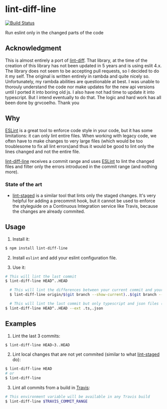# lint-diff-line

[![Build Status](https://travis-ci.org/grvcoelho/lint-diff-line.svg?branch=master)](https://travis-ci.org/grvcoelho/lint-diff-line)

Run eslint only in the changed parts of the code

## Acknowledgment
This is almost entirely a port of [lint-diff](https://github.com/grvcoelho/lint-diff). That library, at the
time of the creation of this library has not been updated in 5 years and is using eslit 4.x.
The library does not seem to be accepting pull requests, so I decided to do it my self. 
The original is written entirely in rambda and quite nicely so.  Unfortunately,
my rambda abilities are questionable at best. I was unable to thorouly understand 
the code nor make updates for the new api versions until I ported it into boring old js.
I also have not had time to update it into typescript. But I intend eventually to do that.
The logic and hard work has all been done by grvcoelho. Thank you
## Why

[ESLint](https://github.com/eslint/eslint) is a great tool to enforce code
style in your code, but it has some limitations: it can only lint entire files.
When working with legacy code, we often have to make changes to very large
files (which would be too troublesome to fix all lint errors)and thus it would
be good to lint only the lines changed and not the entire file.

[lint-diff-line](https://github.com/reharik/lint-diff-line) receives a commit range and
uses [ESLint](https://github.com/eslint/eslint)  to lint the changed files and
filter only the errors introduced in the commit range (and nothing more).

### State of the art

* [lint-staged](https://github.com/okonet/lint-staged) is a similar tool that lints only the staged changes. It's very helpful for adding a precommit hook, but it cannot be used to enforce the styleguide on a Continuous Integration service like Travis, because the changes are already commited.

## Usage

1. Install it:

  ```sh
  $ npm install lint-diff-line
  ```

2. Install `eslint` and add your eslint configuration file.

3. Use it:

  ```sh
  # This will lint the last commit
  $ lint-diff-line HEAD^..HEAD

	# This will lint the differences between your current commit and your origin
	$ lint-diff-line origin/$(git branch --show-current)..$(git branch --show-current)

	# This will lint the last commit but only typescript and json files (for an example)
  $ lint-diff-line HEAD^..HEAD --ext .ts,.json
  ```

## Examples

1. Lint the last 3 commits:

  ```sh
  $ lint-diff-line HEAD~3..HEAD
  ```

2. Lint local changes that are not yet commited (similar to what [lint-staged](https://github.com/okonet/lint-staged) do):

  ```sh
  $ lint-diff-line HEAD
  # or
  $ lint-diff-line
  ```

3. Lint all commits from a build in [Travis](https://travis-ci.org):

  ```sh
  # This environment variable will be available in any Travis build
  $ lint-diff-line $TRAVIS_COMMIT_RANGE
  ```

